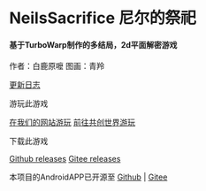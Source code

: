 # NeilsSacrifice 尼尔的祭祀
#### 基于TurboWarp制作的多结局，2d平面解密游戏

作者：白鹿原嚒   图画：青羚

<a href="https://hengduan.dpdns.org/game/NeilsSacrifice/update.html" target="_blank">更新日志</a>

游玩此游戏

<a href="https://hengduan.dpdns.org/game/NeilsSacrifice/index" target="_blank">在我们的网站游玩</a>
<a href="https://ccw.site/s/Vml6z" target="_blank">前往共创世界游玩</a>

下载此游戏

<a href="https://github.com/COLDESTBOW30654/NeilsSacrifice/releases" target="_blank">Github releases</a>
<a href="https://gitee.com/coldestbow30654/NeilsSacrifice/releases" target="_blank">Gitee releases</a>


本项目的AndroidAPP已开源至 <a href="https://github.com/COLDESTBOW30654/NeilsSacrifice-Android" target="_blank">Github</a> | <a href="https://gitee.com/coldestbow30654/NeilsSacrifice-Android" target="_blank">Gitee</a>